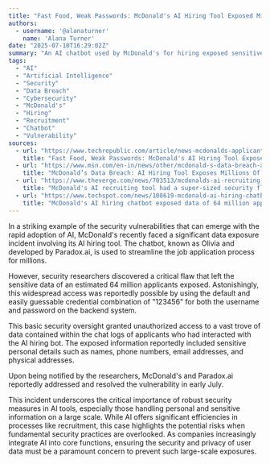 ```yaml
---
title: "Fast Food, Weak Passwords: McDonald's AI Hiring Tool Exposed Millions of Applicants' Data"
authors:
  - username: '@alanaturner'
    name: 'Alana Turner'
date: "2025-07-10T16:29:02Z"
summary: "An AI chatbot used by McDonald's for hiring exposed sensitive data from approximately 64 million job applicants due to a remarkably weak password, highlighting critical security flaws in AI recruiting tools."
tags:
  - "AI"
  - "Artificial Intelligence"
  - "Security"
  - "Data Breach"
  - "Cybersecurity"
  - "McDonald's"
  - "Hiring"
  - "Recruitment"
  - "Chatbot"
  - "Vulnerability"
sources:
  - url: "https://www.techrepublic.com/article/news-mcdonalds-applicants-ai-hiring-tool-security-vulnerability/"
    title: "Fast Food, Weak Passwords: McDonald's AI Hiring Tool Exposed Millions of Applicants' Data"
  - url: "https://www.msn.com/en-in/news/other/mcdonald-s-data-breach-ai-hiring-tool-exposes-millions-of-records-with-password-123456-all-details/ar-AA1IllvZ"
    title: "McDonald’s Data Breach: AI Hiring Tool Exposes Millions Of Records With Password '123456', All Details"
  - url: "https://www.theverge.com/news/703513/mcdonalds-ai-recruiting-tool-had-a-super-sized-security-flaw"
    title: "McDonald's AI recruiting tool had a super-sized security flaw"
  - url: "https://www.techspot.com/news/108619-mcdonald-ai-hiring-chatbot-exposed-data-64-million.html"
    title: "McDonald's AI hiring chatbot exposed data of 64 million applicants with \"123456\" password"
---
```


In a striking example of the security vulnerabilities that can emerge with the rapid adoption of AI, McDonald's recently faced a significant data exposure incident involving its AI hiring tool. The chatbot, known as Olivia and developed by Paradox.ai, is used to streamline the job application process for millions.

However, security researchers discovered a critical flaw that left the sensitive data of an estimated 64 million applicants exposed. Astonishingly, this widespread access was reportedly possible by using the default and easily guessable credential combination of "123456" for both the username and password on the backend system.

This basic security oversight granted unauthorized access to a vast trove of data contained within the chat logs of applicants who had interacted with the AI hiring bot. The exposed information reportedly included sensitive personal details such as names, phone numbers, email addresses, and physical addresses.

Upon being notified by the researchers, McDonald's and Paradox.ai reportedly addressed and resolved the vulnerability in early July.

This incident underscores the critical importance of robust security measures in AI tools, especially those handling personal and sensitive information on a large scale. While AI offers significant efficiencies in processes like recruitment, this case highlights the potential risks when fundamental security practices are overlooked. As companies increasingly integrate AI into core functions, ensuring the security and privacy of user data must be a paramount concern to prevent such large-scale exposures.
